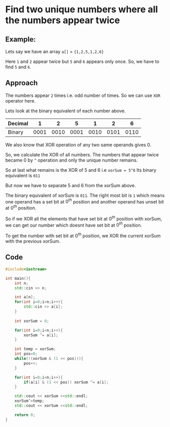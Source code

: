 # Find two unique numbers where all the numbers appear twice

## Example:

Lets say we have an array `a[]` = `{1,2,5,1,2,6}`

Here `1` and `2` appear twice but `5` and `6` appears only once. So, we have to find `5` and `6`.

## Approach

The numbers appear `2` times i.e. odd number of times. So we can use `XOR` operator here.

Lets look at the binary equivalent of each number above.

|  Decimal  |  1  |  2  |  5  |  1  |  2  |  6  |
|------|-----|-----|-----|-----|-----|-----|
| Binary| 0001| 0010| 0001| 0010| 0101| 0110

We also know that XOR operation of any two same operands gives 0.

So, we calculate the XOR of all numbers. The numbers that appear twice became 0 by `^` operation and only the unique number remains.

So at last what remains is the XOR of 5 and 6 i.e `xorSum = 5^6` Its binary equivalent is `011`

But now we have to separate 5 and 6 from the xorSum above.

The binary equivalent of xorSum is `011`. The right most bit is `1` which means one operand has a set bit at $0^{th}$ position and another operand has unset bit at $0^{th}$ position.

So if we XOR all the elements that have set bit at $0^{th}$ position with xorSum, we can get our number which doesnt have set bit at $0^{th}$ position.

To get the number with set bit at $0^{th}$ position, we XOR the current xorSum with the previous xorSum.



## Code

```cpp
#include<iostream>

int main(){
	int n;
	std::cin >> n;

	int a[n];
	for(int i=0;i<n;i++){
		std::cin >> a[i];
	}
	
	int xorSum = 0;

	for(int i=0;i<n;i++){
		xorSum ^= a[i];
	}

	int temp = xorSum;
	int pos=0;
	while(!(xorSum & (1 << pos))){
		pos++;
	}

	for(int i=0;i<n;i++){
		if(a[i] & (1 << pos)) xorSum ^= a[i];
	}

	std::cout << xorSum <<std::endl;
	xorSum^=temp;
	std::cout << xorSum <<std::endl;

	return 0;
}
```
